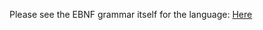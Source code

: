 Please see the EBNF grammar itself for the language:
[Here](https://github.com/lar9482/CompilerProject/blob/main/Compiler/Parse/EBNF_Grammar.pdf)
